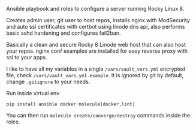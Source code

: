 Ansible playbook and roles to configure a server running Rocky Linux 8.

Creates admin user, git user to host repos, installs nginx with ModSecurity and auto ssl certificates with certbot using linode dns api, also performs basic sshd hardening and configures fail2ban.

Basically a clean and secure Rocky 8 Linode web host that can also host your repos. nginx conf examples are installed for easy reverse proxy with ssl to your apps.

I like to have all my variables in a single `/vars/vault_vars.yml` encrypted file, check `/vars/vault_vars.yml.example`. It is ignored by git by default, change `.gitignore` to your needs.

Run inside virtual env
```
pip install ansible docker molecule[docker,lint]
```

You can then run `molecule create/converge/destroy` commands inside the roles.